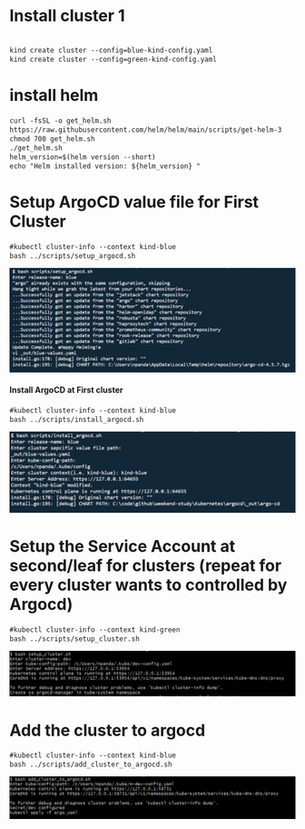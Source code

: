 # Install cluster 1 
```

kind create cluster --config=blue-kind-config.yaml
kind create cluster --config=green-kind-config.yaml

```
# install helm
```
curl -fsSL -o get_helm.sh https://raw.githubusercontent.com/helm/helm/main/scripts/get-helm-3
chmod 700 get_helm.sh
./get_helm.sh
helm_version=$(helm version --short)
echo "Helm installed version: ${helm_version} "
```

# Setup ArgoCD value file for First Cluster
```
#kubectl cluster-info --context kind-blue
bash ../scripts/setup_argocd.sh 
```
![setup_argocd.PNG](../img/setup_argocd.PNG)

####  Install ArgoCD at First cluster 
```
#kubectl cluster-info --context kind-blue
bash ../scripts/install_argocd.sh 
```
![install_argocd.PNG](../img/install_argocd.PNG)

# Setup the Service Account at second/leaf for clusters (repeat for every cluster wants to controlled by Argocd)
```
#kubectl cluster-info --context kind-green
bash ../scripts/setup_cluster.sh 

```
![setup_cluster.PNG](../img/setup_cluster.PNG)


# Add the cluster to argocd 
```
#kubectl cluster-info --context kind-blue
bash ../scripts/add_cluster_to_argocd.sh

```
![add_cluster_to_argocd.PNG](../img/add_cluster_to_argocd.PNG)